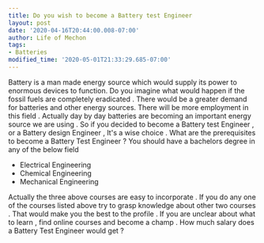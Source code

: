 ```yaml
---
title: Do you wish to become a Battery test Engineer
layout: post
date: '2020-04-16T20:44:00.008-07:00'
author: Life of Mechon
tags:
- Batteries
modified_time: '2020-05-01T21:33:29.685-07:00'
---
```


Battery is a man made energy source which would supply its power to enormous devices to function. Do you imagine what would happen if the fossil fuels are completely eradicated . There would be a greater demand for batteries and other energy sources. There will be more employment in this field . Actually day by day batteries are becoming an important energy source we are using . So if you decided to become a Battery test Engineer , or a Battery design Engineer , It's a wise choice .
What are the prerequisites to become a Battery Test Engineer ?
You should have a bachelors degree in any of the below field 

* Electrical Engineering
* Chemical Engineering
* Mechanical Engineering

Actually the three above courses are easy to incorporate . If you do any one of the courses listed above try to grasp knowledge about other two courses . That would make you the best to the profile . If you are unclear about what to learn , find online courses and become a champ . 
How much salary does  a Battery Test Engineer would get  ?